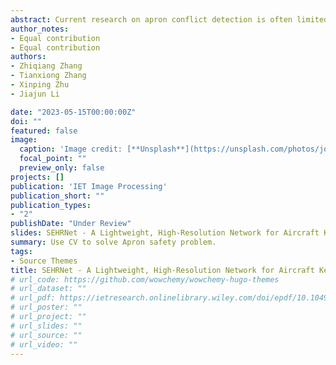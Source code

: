 ```yaml
---
abstract: Current research on apron conflict detection is often limited to the interaction between the aircraft as a whole and other objects, making it difficult to accomplish targeted identification of vulnerable and high-cost aircraft components. However, the implementation of detailed aircraft identification is of great significance to enhance the safety of airport surface operations. Based on the excellent performance of HRNet in keypoint detection, a lightweight end-to-end keypoint detection network, namely Squeeze and Excitation High-Resolution Network (SEHRNet), is proposed in this paper to solve the problems of HRNet’s slower computation and more redundancy. First, the errors arising from coordinate transformations in the coding and decoding process are solved by an improved feature map coding and decoding process. Second, replace the BasicBlock in HRNet with the Depthwise separable convolutions based on the Squeeze-and-Excitation Networks , which drastically cuts the computational cost of the network. Third, the improved Bottleneck module is used to further enhance the capability of feature extraction. Experimental results prove that, based on the aircraft keypoint detection dataset, the SEHRNet proposed in this paper shows stronger applicability compared to the current mainstream networks. Compared with the original HRNet, the improved network has higher accuracy, faster speed and lighter model for aircraft keypoint detection.
author_notes:
- Equal contribution
- Equal contribution
authors:
- Zhiqiang Zhang
- Tianxiong Zhang
- Xinping Zhu
- Jiajun Li

date: "2023-05-15T00:00:00Z"
doi: ""
featured: false
image:
  caption: 'Image credit: [**Unsplash**](https://unsplash.com/photos/jdD8gXaTZsc)'
  focal_point: ""
  preview_only: false
projects: []
publication: 'IET Image Processing'
publication_short: ""
publication_types:
- "2"
publishDate: "Under Review"
slides: SEHRNet - A Lightweight, High-Resolution Network for Aircraft Keypoint Detection
summary: Use CV to solve Apron safety problem.
tags:
- Source Themes
title: SEHRNet - A Lightweight, High-Resolution Network for Aircraft Keypoint Detection
# url_code: https://github.com/wowchemy/wowchemy-hugo-themes
# url_dataset: ""
# url_pdf: https://ietresearch.onlinelibrary.wiley.com/doi/epdf/10.1049/itr2.12314
# url_poster: ""
# url_project: ""
# url_slides: ""
# url_source: ""
# url_video: ""
---
```



